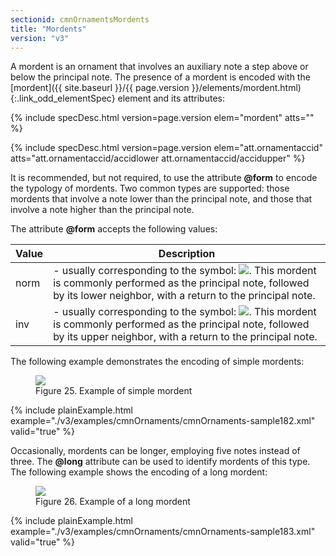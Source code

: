 ```yaml
---
sectionid: cmnOrnamentsMordents
title: "Mordents"
version: "v3"
---
```




A mordent is an ornament that involves an auxiliary note a step above or below the
principal
note. The presence of a mordent is encoded with the [mordent]({{ site.baseurl }}/{{ page.version }}/elements/mordent.html){:.link_odd_elementSpec} element and
its attributes:




{% include specDesc.html version=page.version elem="mordent" atts="" %}

{% include specDesc.html version=page.version elem="att.ornamentaccid" atts="att.ornamentaccid/accidlower att.ornamentaccid/accidupper" %}




It is recommended, but not required, to use the attribute **@form** to encode the
typology of mordents. Two common types are supported: those mordents that involve
a note lower
than the principal note, and those that involve a note higher than the principal note.


The attribute **@form** accepts the following values:

<table class="table table-striped table-hover">
   <thead>
      <tr>
         <th>Value</th>
         <th>Description</th>
      </tr>
   </thead>
   <tbody>
      <tr>
         <td>norm</td>
         <td> - usually corresponding to the symbol: 
            <img src="../../../../guidelines/v3/Images/modules/cmnOrnaments/lower_mordent.png" class="graphic"></img>. This mordent is
            commonly performed as the principal note, followed by its lower neighbor, with a return
            to
            the principal note.
         </td>
      </tr>
      <tr>
         <td>inv</td>
         <td> - usually corresponding to the symbol: 
            <img src="../../../../guidelines/v3/Images/modules/cmnOrnaments/upper_mordent.png" class="graphic"></img>. This mordent is
            commonly performed as the principal note, followed by its upper neighbor, with a return
            to
            the principal note.
         </td>
      </tr>
   </tbody>
</table>

The following example demonstrates the encoding of simple mordents:


<figure class="figure">
   <img src="../../../../guidelines/v3/Images/modules/cmnOrnaments/ex_mordent.png" class="img-responsive"></img>
   <figcaption class="figure-caption">Figure 25. Example of simple mordent</figcaption>
</figure>
{% include plainExample.html example="./v3/examples/cmnOrnaments/cmnOrnaments-sample182.xml" valid="true" %}


Occasionally, mordents can be longer, employing five notes instead of three. The
**@long** attribute can be used to identify mordents of this type. The following
example shows the encoding of a long mordent:


<figure class="figure">
   <img src="../../../../guidelines/v3/Images/modules/cmnOrnaments/ex_mordent_l.png" class="img-responsive"></img>
   <figcaption class="figure-caption">Figure 26. Example of a long mordent</figcaption>
</figure>
{% include plainExample.html example="./v3/examples/cmnOrnaments/cmnOrnaments-sample183.xml" valid="true" %}

